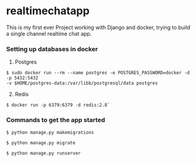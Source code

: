 # realtimechatapp
This is my first ever Project working with Django and docker, trying to build a single channel realtime chat app.

### Setting up databases in docker
1. Postgres 
```
$ sudo docker run --rm --name postgres -e POSTGRES_PASSWORD=docker -d -p 5432:5432 
-v $HOME/postgres-data:/var/libb/postgresql/data postgres
```
2. Redis 
```
$ docker run -p 6379:6379 -d redis:2.8`
```


### Commands to get the app started

`$ python manage.py makemigrations`

`$ python manage.py migrate`

`$ python manage.py runserver`
